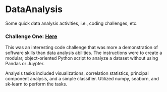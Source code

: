 # DataAnalysis
Some quick data analysis activities, i.e., coding challenges, etc. 

### Challenge One: [Here](https://github.com/PhaseAnalytics/DataAnalysis/tree/master/challenge_one)

This was an interesting code challenge that was more a demonstration of software skills than data analysis abilities. The instructions were to create a modular, object-oriented Python script to analyze a dataset without using Pandas or Juypter. 

Analysis tasks included visualizations, correlation statistics, principal component analysis, and a simple classifier. Utilized numpy, seaborn, and sk-learn to perform the tasks. 
